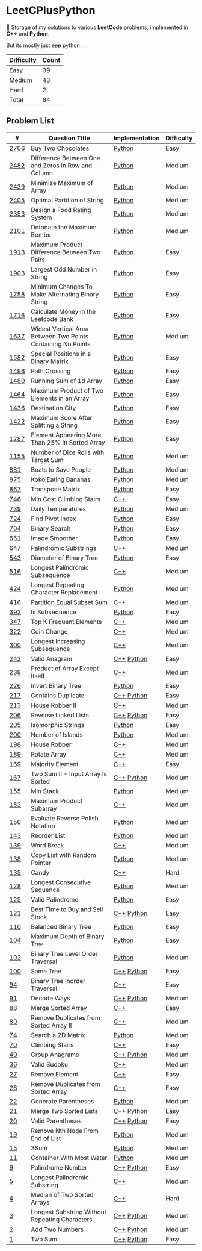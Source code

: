 # LeetCPlusPython

🚀 Storage of my solutions to various **LeetCode** problems, implemented in
**C++** and **Python**.

But its mostly just ~~cpp~~ python . . .

| Difficulty | Count |
|------------|-------|
| Easy       | 39    |
| Medium     | 43    |
| Hard       | 2     |
| Total      | 84    |

## Problem List

| #                                                                                                                                  | Question Title                                               | Implementation                                                                                    | Difficulty |
|------------------------------------------------------------------------------------------------------------------------------------|--------------------------------------------------------------|---------------------------------------------------------------------------------------------------|------------|
| [2706](https://leetcode.com/problems/buy-two-chocolates/)                                                                          | Buy Two Chocolates                                           | [Python](./Easy/BuyTwoChocolates.py)                                                              | Easy       |
| [2482](https://leetcode.com/problems/difference-between-ones-and-zeros-in-row-and-column/?envType=daily-question&envId=2023-12-14) | Difference Between One and Zeros in Row and Column           | [Python](./Medium/DifferenceBetweenOneAndZerosInRowAndColumn.py)                                  | Medium     |
| [2439](https://leetcode.com/problems/minimize-maximum-of-array/)                                                                   | Minimize Maximum of Array                                    | [Python](./Medium/MinimizeMaxofArray.py)                                                          | Medium     |
| [2405](https://leetcode.com/problems/optimal-partition-of-string/)                                                                 | Optimal Partition of String                                  | [Python](./Medium/OptimalPartitionofStrings.py)                                                   | Medium     |
| [2353](https://leetcode.com/problems/design-a-food-rating-system/?envType=daily-question&envId=2023-12-17)                         | Design a Food Rating System                                  | [Python](./Medium/DesignAFoodRatingSystem.py)                                                     | Medium     |
| [2101](https://leetcode.com/problems/detonate-the-maximum-bombs/)                                                                  | Detonate the Maximum Bombs                                   | [Python](./Medium/DetonateMaxBombs.py)                                                            | Medium     |
| [1913](https://leetcode.com/problems/maximum-product-difference-between-two-pairs/)                                                | Maximum Product Difference Between Two Pairs                 | [Python](./Easy/MaximumProductDifferenceBetweenTwoPairs.py)                                       | Easy       |
| [1903](https://leetcode.com/problems/largest-odd-number-in-string/?envType=daily-question&envId=2023-12-07)                        | Largest Odd Number in String                                 | [Python](./Easy/LargestOddNumberinString.py)                                                      | Easy       |
| [1758](https://leetcode.com/problems/minimum-changes-to-make-alternating-binary-string/)                                           | Minimum Changes To Make Alternating Binary String            | [Python](./Easy/MinimumChangesToMakeAlternatingBinaryString.py)                                   | Easy       |
| [1716](https://leetcode.com/problems/calculate-money-in-leetcode-bank/?envType=daily-question&envId=2023-12-06)                    | Calculate Money in the Leetcode Bank                         | [Python](./Easy/CalculateMoneyinLeetcodeBank.py)                                                  | Easy       |
| [1637](https://leetcode.com/problems/widest-vertical-area-between-two-points-containing-no-points/)                                | Widest Vertical Area Between Two Points Containing No Points | [Python](./Easy/WidestVerticalAreaBetweenTwoPointsContainingNoPoints.py)                          | Medium     |
| [1582](https://leetcode.com/problems/special-positions-in-a-binary-matrix/?envType=daily-question&envId=2023-12-13)                | Special Positions in a Binary Matrix                         | [Python](./Easy/SpecialPositionsInABinaryMatrix.py)                                               | Easy       |
| [1496](https://leetcode.com/problems/path-crossing/)                                                                               | Path Crossing                                                | [Python](./Easy/PathCrossing.py)                                                                  | Easy       |
| [1480](https://leetcode.com/problems/running-sum-of-1d-array/)                                                                     | Running Sum of 1d Array                                      | [Python](./Easy/RunningSumofOneDArray.py)                                                         | Easy       |
| [1464](https://leetcode.com/problems/maximum-product-of-two-elements-in-an-array/?envType=daily-question&envId=2023-12-12)         | Maximum Product of Two Elements in an Array                  | [Python](./Easy/MaximumProductofTwoElementsInAnArray.py)                                          | Easy       |
| [1436](https://leetcode.com/problems/destination-city/?envType=daily-question&envId=2023-12-15)                                    | Destination City                                             | [Python](./Easy/DestinationCity.py)                                                               | Easy       |
| [1422](https://leetcode.com/problems/maximum-score-after-splitting-a-string/)                                                      | Maximum Score After Splitting a String                       | [Python](./Easy/MaximumScoreAfterSplittingAString.py)                                             | Easy       |
| [1287](https://leetcode.com/problems/element-appearing-more-than-25-in-sorted-array/?envType=daily-question&envId=2023-12-11)      | Element Appearing More Than 25% In Sorted Array              | [Python](./Easy/ElementsAppearingMoreThan25InSortedArray.py)                                      | Easy       |
| [1155](https://leetcode.com/problems/number-of-dice-rolls-with-target-sum/)                                                        | Number of Dice Rolls with Target Sum                         | [Python](./Medium/NumberofDiceRollswithTargetSum.py)                                              | Medium     |
| [881](https://leetcode.com/problems/boats-to-save-people/?envType=daily-question&envId=2023-09-01)                                 | Boats to Save People                                         | [Python](./Medium/BoatstoSavePeople.py)                                                           | Medium     |
| [875](https://leetcode.com/problems/koko-eating-bananas/)                                                                          | Koko Eating Bananas                                          | [Python](./Medium/KokoEatingBananas.py)                                                           | Medium     |
| [867](https://leetcode.com/problems/transpose-matrix/?envType=daily-question&envId=2023-12-10)                                     | Transpose Matrix                                             | [Python](./Easy/TransposeMatrix.py)                                                               | Easy       |
| [746](https://leetcode.com/problems/min-cost-climbing-stairs/)                                                                     | Min Cost Climbing Stairs                                     | [C++](./Easy/MinCostClimbingStairs.cpp)                                                           | Easy       |
| [739](https://leetcode.com/problems/daily-temperatures/)                                                                           | Daily Temperatures                                           | [Python](./Medium/DailyTemperatures.py)                                                           | Medium     |
| [724](https://leetcode.com/problems/find-pivot-index/?envType=daily-question&envId=2023-09-01)                                     | Find Pivot Index                                             | [Python](./Easy/FindPivotIndex.py)                                                                | Easy       |
| [704](https://leetcode.com/problems/binary-search/)                                                                                | Binary Search                                                | [Python](./Easy/BinarySearch.py)                                                                  | Easy       |
| [661](https://leetcode.com/problems/image-smoother/?envType=daily-question&envId=2023-12-19)                                       | Image Smoother                                               | [Python](./Easy/ImageSmoother.py)                                                                 | Easy       |
| [647](https://leetcode.com/problems/palindromic-substrings/)                                                                       | Palindromic Substrings                                       | [C++](./Medium/PalindromicSubstrings.cpp)                                                         | Medium     |
| [543](https://leetcode.com/problems/diameter-of-binary-tree/)                                                                      | Diameter of Binary Tree                                      | [Python](./Easy/DiameterofBinaryTree.py)                                                          | Easy       |
| [516](https://leetcode.com/problems/longest-palindromic-subsequence/)                                                              | Longest Palindromic Subsequence                              | [C++](./Medium/LongestPalindromicSubsequence.cpp)                                                 | Medium     |
| [424](https://leetcode.com/problems/longest-repeating-character-replacement/)                                                      | Longest Repeating Character Replacement                      | [Python](./Medium/LongestRepeatingCharacterReplacement.py)                                        | Medium     |
| [416](https://leetcode.com/problems/partition-equal-subset-sum/)                                                                   | Partition Equal Subset Sum                                   | [C++](./Medium/PartitionEqualSubsetSum.cpp)                                                       | Medium     |
| [392](https://leetcode.com/problems/is-subsequence/?envType=daily-question&envId=2023-09-01)                                       | Is Subsequence                                               | [Python](./Easy/IsSubsequence.py)                                                                 | Easy       |
| [347](https://leetcode.com/problems/top-k-frequent-elements/)                                                                      | Top K Frequent Elements                                      | [C++](./Medium/TopKFrequentElements.cpp)                                                          | Medium     |
| [322](https://leetcode.com/problems/coin-change/)                                                                                  | Coin Change                                                  | [C++](./Medium/CoinChange.cpp)                                                                    | Medium     |
| [300](https://leetcode.com/problems/longest-increasing-subsequence/)                                                               | Longest Increasing Subsequence                               | [C++](./Medium/LongestIncreasingSubsequence.cpp)                                                  | Medium     |
| [242](https://leetcode.com/problems/valid-anagram/)                                                                                | Valid Anagram                                                | [C++](./Easy/ValidAnagram.cpp) [Python](./Easy/ValidAnagram.py)                                   | Easy       |
| [238](https://leetcode.com/problems/product-of-array-except-self/)                                                                 | Product of Array Except Itself                               | [C++](./Medium/ProductofArrayExceptItself.cpp)                                                    | Medium     |
| [226](https://leetcode.com/problems/invert-binary-tree/)                                                                           | Invert Binary Tree                                           | [Python](./Easy/InvertBinaryTree.py)                                                              | Easy       |
| [217](https://leetcode.com/problems/contains-duplicate/)                                                                           | Contains Duplicate                                           | [C++](./Easy/ContainsDuplicate.cpp) [Python](./Easy/ContainsDuplicates.py)                        | Easy       |
| [213](https://leetcode.com/problems/house-robber-ii/)                                                                              | House Robber II                                              | [C++](./Medium/HouseRobberII.cpp)                                                                 | Medium     |
| [206](https://leetcode.com/problems/reverse-linked-list/)                                                                          | Reverse Linked Lists                                         | [C++](./Easy/ReverseLinkedLists.cpp) [Python](./Easy/ReverseLinkedLists.py)                       | Easy       |
| [205](https://leetcode.com/problems/isomorphic-strings/?envType=daily-question&envId=2023-09-01)                                   | Isomorphic Strings                                           | [Python](./Easy/IsomorphicStrings.py)                                                             | Easy       |
| [200](https://leetcode.com/problems/number-of-islands/)                                                                            | Number of Islands                                            | [Python](./Medium/NumberOfIslands.py)                                                             | Medium     |
| [198](https://leetcode.com/problems/house-robber/)                                                                                 | House Robber                                                 | [C++](./Medium/HouseRobber.cpp)                                                                   | Medium     |
| [189](https://leetcode.com/problems/rotate-array/?envType=study-plan-v2&envId=top-interview-150)                                   | Rotate Array                                                 | [C++](./Medium/RotateArray.cpp)                                                                   | Medium     |
| [169](https://leetcode.com/problems/majority-element/?envType=study-plan-v2&envId=top-interview-150)                               | Majority Element                                             | [C++](./Easy/MajorityElement.cpp)                                                                 | Easy       |
| [167](https://leetcode.com/problems/two-sum-ii-input-array-is-sorted/)                                                             | Two Sum II - Input Array Is Sorted                           | [C++](./Medium/TwoSumII-InputArrayIsSorted.cpp) [Python](./Medium/TwoSumII-InputArrayIsSorted.py) | Medium     |
| [155](https://leetcode.com/problems/min-stack/)                                                                                    | Min Stack                                                    | [Python](./Medium/MinStack.py)                                                                    | Medium     |
| [152](https://leetcode.com/problems/maximum-product-subarray/)                                                                     | Maximum Product Subarray                                     | [C++](./Medium/MaximumProductSubarray.cpp)                                                        | Medium     |
| [150](https://leetcode.com/problems/evaluate-reverse-polish-notation/)                                                             | Evaluate Reverse Polish Notation                             | [Python](./Medium/EvaluateReversePolishNotation.py)                                               | Medium     |
| [143](https://leetcode.com/problems/reorder-list/)                                                                                 | Reorder List                                                 | [Python](./Medium/ReorderList.py)                                                                 | Medium     |
| [139](https://leetcode.com/problems/word-break/)                                                                                   | Word Break                                                   | [C++](./Medium/WordBreak.cpp)                                                                     | Medium     |
| [138](https://leetcode.com/problems/copy-list-with-random-pointer/)                                                                | Copy List with Random Pointer                                | [Python](./Medium/CopyListwithRandomPointer.py)                                                   | Medium     |
| [135](https://leetcode.com/problems/candy/?envType=study-plan-v2&envId=top-interview-150)                                          | Candy                                                        | [C++](./Hard/Candy.cpp)                                                                           | Hard       |
| [128](https://leetcode.com/problems/longest-consecutive-sequence/)                                                                 | Longest Consecutive Sequence                                 | [Python](./Medium/LongestConsecutiveSequence.py)                                                  | Medium     |
| [125](https://leetcode.com/problems/valid-palindrome/)                                                                             | Valid Palindrome                                             | [Python](./Easy/ValidPalindrome.py)                                                               | Easy       |
| [121](https://leetcode.com/problems/best-time-to-buy-and-sell-stock/?envType=study-plan-v2&envId=top-interview-150)                | Best Time to Buy and Sell Stock                              | [C++](./Easy/BestTimeToBuyAndSellStocks.cpp) [Python](./Easy/BestTimeToBuyAndSellStocks.py)       | Easy       |
| [110](https://leetcode.com/problems/balanced-binary-tree/)                                                                         | Balanced Binary Tree                                         | [Python](./Easy/BalancedBinaryTree.py)                                                            | Easy       |
| [104](https://leetcode.com/problems/maximum-depth-of-binary-tree/)                                                                 | Maximum Depth of Binary Tree                                 | [Python](./Easy/MaximumDepthofBinaryTree.py)                                                      | Easy       |
| [102](https://leetcode.com/problems/binary-tree-level-order-traversal/?envType=daily-question&envId=2023-09-01)                    | Binary Tree Level Order Traversal                            | [Python](./Medium/BinaryTreeLevelOrderTraversal.py)                                               | Medium     |
| [100](https://leetcode.com/problems/same-tree/)                                                                                    | Same Tree                                                    | [C++](./Easy/SameTree.cpp) [Python](./Easy/SameTree.py)                                           | Easy       |
| [94](https://leetcode.com/problems/binary-tree-inorder-traversal/)                                                                 | Binary Tree Inorder Traversal                                | [C++](./Easy/BinaryTreeInorderTraversal.cpp)                                                      | Easy       |
| [91](https://leetcode.com/problems/decode-ways/)                                                                                   | Decode Ways                                                  | [C++](./Medium/DecodeWays.cpp) [Python](./Medium/DecodeWays.py)                                   | Medium     |
| [88](https://leetcode.com/problems/merge-sorted-array/?envType=study-plan-v2&envId=top-interview-150)                              | Merge Sorted Array                                           | [C++](./Easy/MergeSortedArray.cpp)                                                                | Easy       |
| [80](https://leetcode.com/problems/remove-duplicates-from-sorted-array-ii/?envType=study-plan-v2&envId=top-interview-150)          | Remove Duplicates from Sorted Array II                       | [C++](./Medium/RemoveDuplicatesFromSortedArrayII.cpp)                                             | Medium     |
| [74](https://leetcode.com/problems/search-a-2d-matrix/)                                                                            | Search a 2D Matrix                                           | [Python](./Medium/SearchA2DMatrix.py)                                                             | Medium     |
| [70](https://leetcode.com/problems/climbing-stairs/)                                                                               | Climbing Stairs                                              | [C++](./Easy/ClimbingStairs.cpp)                                                                  | Easy       |
| [49](https://leetcode.com/problems/group-anagrams/)                                                                                | Group Anagrams                                               | [C++](./Medium/GroupAnagrams.cpp) [Python](./Medium/GroupAnagrams.py)                             | Medium     |
| [36](https://leetcode.com/problems/valid-sudoku/)                                                                                  | Valid Sudoku                                                 | [C++](./Medium/ValidSudoku.cpp)                                                                   | Medium     |
| [27](https://leetcode.com/problems/remove-element/?envType=study-plan-v2&envId=top-interview-150)                                  | Remove Element                                               | [C++](./Easy/RemoveElement.cpp)                                                                   | Easy       |
| [26](https://leetcode.com/problems/remove-duplicates-from-sorted-array/?envType=study-plan-v2&envId=top-interview-150)             | Remove Duplicates from Sorted Array                          | [C++](./Easy/RemoveDuplicatesFromSortedArray.cpp)                                                 | Easy       |
| [22](https://leetcode.com/problems/generate-parentheses/)                                                                          | Generate Parentheses                                         | [Python](./Medium/GenerateParentheses.py)                                                         | Medium     |
| [21](https://leetcode.com/problems/merge-two-sorted-lists/)                                                                        | Merge Two Sorted Lists                                       | [C++](./Easy/MergeTwoSortedLists.cpp) [Python](./Easy/MergeTwoSortedLists.py)                     | Easy       |
| [20](https://leetcode.com/problems/valid-parentheses/)                                                                             | Valid Parentheses                                            | [C++](./Easy/ValidParentheses.cpp) [Python](./Easy/ValidParentheses.py)                           | Easy       |
| [19](https://leetcode.com/problems/remove-nth-node-from-end-of-list/)                                                              | Remove Nth Node From End of List                             | [Python](./Medium/RemoveNthNodefromEndofList.py)                                                  | Medium     |
| [15](https://leetcode.com/problems/3sum/)                                                                                          | 3Sum                                                         | [Python](./Medium/3Sum.py)                                                                        | Medium     |
| [11](https://leetcode.com/problems/container-with-most-water/)                                                                     | Container With Most Water                                    | [Python](./Medium/ContainerWithMostWater.py)                                                      | Medium     |
| [9](https://leetcode.com/problems/palindrome-number/)                                                                              | Palindrome Number                                            | [C++](./Easy/Palindrome.cpp) [Python](./Easy/Palindrome.py)                                       | Easy       |
| [5](https://leetcode.com/problems/longest-palindromic-substring/)                                                                  | Longest Palindromic Substring                                | [C++](./Medium/LongestPalindromicSubstring.cpp)                                                   | Medium     |
| [4](https://leetcode.com/problems/median-of-two-sorted-arrays/?envType=list&envId=rlfab1sc)                                        | Median of Two Sorted Arrays                                  | [C++](./Hard/MedianOfTwoSortedArrays.cpp)                                                         | Hard       |
| [3](https://leetcode.com/problems/longest-substring-without-repeating-characters/)                                                 | Longest Substring Without Repeating Characters               | [C++](./Medium/LongestSubstring.cpp) [Python](./Medium/LongestSubstring.py)                       | Medium     |
| [2](https://leetcode.com/problems/add-two-numbers/)                                                                                | Add Two Numbers                                              | [C++](./Medium/AddTwoNumbers.cpp) [Python](./Medium/AddTwoNumbers.py)                             | Medium     |
| [1](https://leetcode.com/problems/two-sum/)                                                                                        | Two Sum                                                      | [C++](./Easy/TwoSum.cpp) [Python](./Easy/TwoSum.py)                                               | Easy       |
